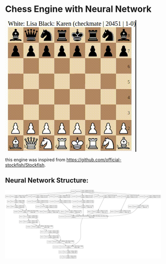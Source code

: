# Chess Engine with Neural Network

![](demo.gif)


this engine was inspired from https://github.com/official-stockfish/Stockfish.


## Neural Network Structure:
![](model.png)


